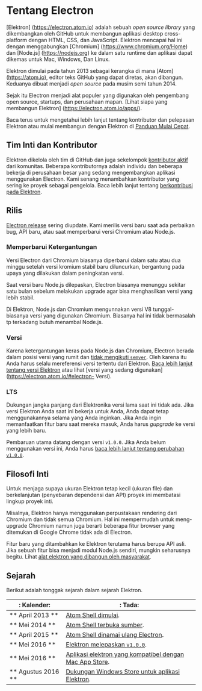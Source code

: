 # Tentang Electron

[Elektron] (https://electron.atom.io) adalah sebuah *open source library* yang dikembangkan oleh GitHub untuk membangun aplikasi desktop cross-platform dengan HTML, CSS, dan JavaScript. Elektron mencapai hal ini dengan menggabungkan [Chromium] (https://www.chromium.org/Home) dan [Node.js] (https://nodejs.org) ke dalam satu runtime dan aplikasi dapat dikemas untuk Mac, Windows, Dan Linux.

Elektron dimulai pada tahun 2013 sebagai kerangka di mana [Atom] (https://atom.io), editor teks GitHub yang dapat diretas, akan dibangun. Keduanya dibuat menjadi *open source* pada musim semi tahun 2014.

Sejak itu Electron menjadi alat populer yang digunakan oleh pengembang open source, startups, dan perusahaan mapan. [Lihat siapa yang membangun Elektron] (https://electron.atom.io/apps/).

Baca terus untuk mengetahui lebih lanjut tentang kontributor dan pelepasan Elektron atau mulai membangun dengan Elektron di [Panduan Mulai Cepat](quick-start.md).

## Tim Inti dan Kontributor

Elektron dikelola oleh tim di GitHub dan juga sekelompok [kontributor aktif](https://github.com/electron/electron/graphs/contributors) dari komunitas. Beberapa kontributornya adalah individu dan beberapa bekerja di perusahaan besar yang sedang mengembangkan aplikasi menggunakan Electron. Kami senang menambahkan kontributor yang sering ke proyek sebagai pengelola. Baca lebih lanjut tentang [berkontribusi pada Elektron](https://github.com/electron/electron/blob/master/CONTRIBUTING.md).

## Rilis

[Electron release](https://github.com/electron/electron/releases) sering diupdate. Kami merilis versi baru saat ada  perbaikan bug, API baru, atau saat memperbarui versi Chromium atau Node.js.

### Memperbarui Ketergantungan

Versi Electron dari Chromium biasanya diperbarui dalam satu atau dua minggu setelah versi kromium stabil baru diluncurkan, bergantung pada upaya yang dilakukan dalam peningkatan versi.

Saat versi baru Node.js dilepaskan, Electron biasanya menunggu sekitar satu bulan sebelum melakukan upgrade agar bisa menghasilkan versi yang lebih stabil.

Di Elektron, Node.js dan Chromium mengunnakan versi V8 tunggal-biasanya versi yang digunakan Chromium. Biasanya hal ini tidak bermasalah tp terkadang butuh menambal Node.js.

### Versi

Karena ketergantungan keras pada Node.js dan Chromium, Electron berada dalam posisi versi yang rumit dan [tidak mengikuti `semver`](http://semver.org). Oleh karena itu Anda harus selalu mereferensi versi tertentu dari Elektron. [Baca lebih lanjut tentang versi Elektron](https://electron.atom.io/docs/tutorial/electron-versioning/) atau lihat [versi yang sedang digunakan](https://electron.atom.io/#electron- Versi).

### LTS

Dukungan jangka panjang dari Elektronika versi lama saat ini tidak ada. Jika versi Elektron Anda saat ini bekerja untuk Anda, Anda dapat tetap menggunakannya selama yang Anda inginkan. Jika Anda ingin memanfaatkan fitur baru saat mereka masuk, Anda harus *gupgrade* ke versi yang lebih baru.

Pembaruan utama datang dengan versi `v1.0.0`. Jika Anda belum menggunakan versi ini, Anda harus [baca lebih lanjut tentang perubahan `v1.0.0`](https://electron.atom.io/blog/2016/05/11/electron-1-0).

## Filosofi Inti

Untuk menjaga supaya ukuran Elektron tetap kecil (ukuran file) dan berkelanjutan (penyebaran dependensi dan API) proyek ini membatasi lingkup proyek inti.

Misalnya, Elektron hanya menggunakan perpustakaan rendering dari Chromium dan tidak semua Chromium. Hal ini mempermudah untuk meng-upgrade Chromium namun juga berarti beberapa fitur browser yang ditemukan di Google Chrome tidak ada di Electron.

Fitur baru yang ditambahkan ke Elektron terutama harus berupa API asli. Jika sebuah fitur bisa menjadi modul Node.js sendiri, mungkin seharusnya begitu. Lihat [alat elektron yang dibangun oleh masyarakat](https://electron.atom.io/community).

## Sejarah

Berikut adalah tonggak sejarah dalam sejarah Elektron.

| : Kalender: | : Tada:
| --- | --- |
| ** April 2013 ** | [Atom Shell dimulai](https://github.com/electron/electron/commit/6ef8875b1e93787fa9759f602e7880f28e8e6b45). |
| ** Mei 2014 ** | [Atom Shell terbuka sumber](http://blog.atom.io/2014/05/06/atom-is-now-open-source.html). |
| ** April 2015 ** | [Atom Shell dinamai ulang Electron](https://github.com/electron/electron/pull/1389). |
| ** Mei 2016 ** | [Elektron melepaskan `v1.0.0`](https://electron.atom.io/blog/2016/05/11/electron-1-0). |
| ** Mei 2016 ** | [Aplikasi elektron yang kompatibel dengan Mac App Store](https://electron.atom.io/docs/tutorial/mac-app-store-submission-guide). |
| ** Agustus 2016 ** | [Dukungan Windows Store untuk aplikasi Elektron](https://electron.atom.io/docs/tutorial/windows-store-guide). |
